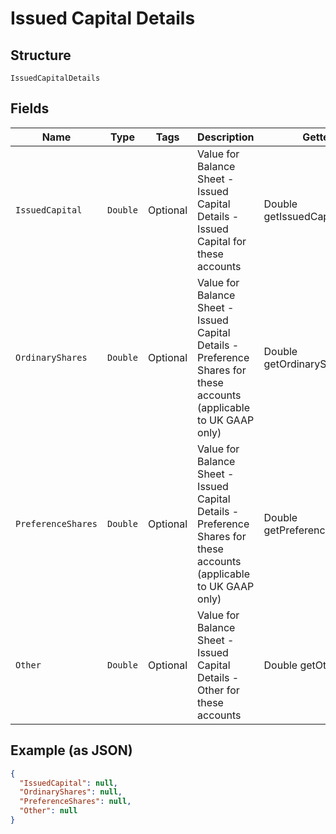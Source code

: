 
# Issued Capital Details

## Structure

`IssuedCapitalDetails`

## Fields

| Name | Type | Tags | Description | Getter | Setter |
|  --- | --- | --- | --- | --- | --- |
| `IssuedCapital` | `Double` | Optional | Value for Balance Sheet - Issued Capital Details - Issued Capital for these accounts | Double getIssuedCapital() | setIssuedCapital(Double issuedCapital) |
| `OrdinaryShares` | `Double` | Optional | Value for Balance Sheet - Issued Capital Details - Preference Shares for these accounts (applicable to UK GAAP only) | Double getOrdinaryShares() | setOrdinaryShares(Double ordinaryShares) |
| `PreferenceShares` | `Double` | Optional | Value for Balance Sheet - Issued Capital Details - Preference Shares for these accounts (applicable to UK GAAP only) | Double getPreferenceShares() | setPreferenceShares(Double preferenceShares) |
| `Other` | `Double` | Optional | Value for Balance Sheet - Issued Capital Details - Other for these accounts | Double getOther() | setOther(Double other) |

## Example (as JSON)

```json
{
  "IssuedCapital": null,
  "OrdinaryShares": null,
  "PreferenceShares": null,
  "Other": null
}
```

